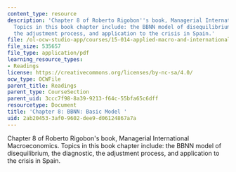```yaml
---
content_type: resource
description: 'Chapter 8 of Roberto Rigobon''s book, Managerial International Macroeconomics.
  Topics in this book chapter include: the BBNN model of disequilibrium, the diagnostic,
  the adjustment process, and application to the crisis in Spain.'
file: /ol-ocw-studio-app/courses/15-014-applied-macro-and-international-economics-ii-spring-2016/2ab204533af09602dee9d06124867a7a_MIT15_014S16_Chapter8.pdf
file_size: 535657
file_type: application/pdf
learning_resource_types:
- Readings
license: https://creativecommons.org/licenses/by-nc-sa/4.0/
ocw_type: OCWFile
parent_title: Readings
parent_type: CourseSection
parent_uid: 3ccc7f98-8a39-9213-f64c-55bfa65c6dff
resourcetype: Document
title: 'Chapter 8: BBNN: Basic Model '
uid: 2ab20453-3af0-9602-dee9-d06124867a7a
---
```

Chapter 8 of Roberto Rigobon's book, Managerial International Macroeconomics. Topics in this book chapter include: the BBNN model of disequilibrium, the diagnostic, the adjustment process, and application to the crisis in Spain.